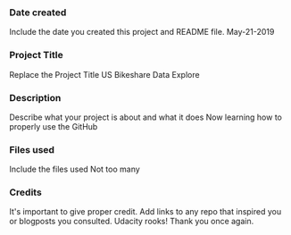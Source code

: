 ### Date created
Include the date you created this project and README file.
May-21-2019

### Project Title
Replace the Project Title
US Bikeshare Data Explore

### Description
Describe what your project is about and what it does
Now learning how to properly use the GitHub

### Files used
Include the files used
Not too many

### Credits
It's important to give proper credit. Add links to any repo that inspired you or blogposts you consulted.
Udacity rooks! Thank you once again.


